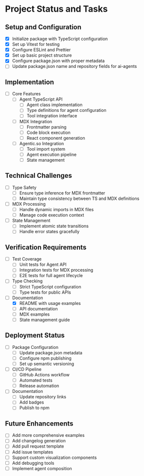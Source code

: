 # Project Status and Tasks

## Setup and Configuration

- [x] Initialize package with TypeScript configuration
- [x] Set up Vitest for testing
- [x] Configure ESLint and Prettier
- [x] Set up basic project structure
- [x] Configure package.json with proper metadata
- [ ] Update package.json name and repository fields for ai-agents

## Implementation

- [ ] Core Features
  - [ ] Agent TypeScript API
    - [ ] Agent class implementation
    - [ ] Type definitions for agent configuration
    - [ ] Tool integration interface
  - [ ] MDX Integration
    - [ ] Frontmatter parsing
    - [ ] Code block execution
    - [ ] React component generation
  - [ ] Agentic.so Integration
    - [ ] Tool import system
    - [ ] Agent execution pipeline
    - [ ] State management

## Technical Challenges

- [ ] Type Safety
  - [ ] Ensure type inference for MDX frontmatter
  - [ ] Maintain type consistency between TS and MDX definitions
- [ ] MDX Processing
  - [ ] Handle dynamic imports in MDX files
  - [ ] Manage code execution context
- [ ] State Management
  - [ ] Implement atomic state transitions
  - [ ] Handle error states gracefully

## Verification Requirements

- [ ] Test Coverage
  - [ ] Unit tests for Agent API
  - [ ] Integration tests for MDX processing
  - [ ] E2E tests for full agent lifecycle
- [ ] Type Checking
  - [ ] Strict TypeScript configuration
  - [ ] Type tests for public APIs
- [ ] Documentation
  - [x] README with usage examples
  - [ ] API documentation
  - [ ] MDX examples
  - [ ] State management guide

## Deployment Status

- [ ] Package Configuration
  - [ ] Update package.json metadata
  - [ ] Configure npm publishing
  - [ ] Set up semantic versioning
- [ ] CI/CD Pipeline
  - [ ] GitHub Actions workflow
  - [ ] Automated tests
  - [ ] Release automation
- [ ] Documentation
  - [ ] Update repository links
  - [ ] Add badges
  - [ ] Publish to npm

## Future Enhancements

- [ ] Add more comprehensive examples
- [ ] Add changelog generation
- [ ] Add pull request template
- [ ] Add issue templates
- [ ] Support custom visualization components
- [ ] Add debugging tools
- [ ] Implement agent composition
